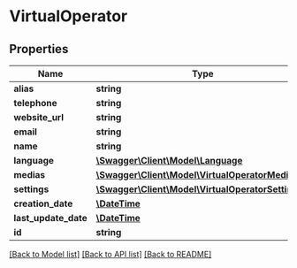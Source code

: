 # VirtualOperator

## Properties
Name | Type | Description | Notes
------------ | ------------- | ------------- | -------------
**alias** | **string** |  | [optional] 
**telephone** | **string** |  | [optional] 
**website_url** | **string** |  | [optional] 
**email** | **string** |  | [optional] 
**name** | **string** |  | [optional] 
**language** | [**\Swagger\Client\Model\Language**](Language.md) |  | [optional] 
**medias** | [**\Swagger\Client\Model\VirtualOperatorMedia[]**](VirtualOperatorMedia.md) |  | [optional] 
**settings** | [**\Swagger\Client\Model\VirtualOperatorSettings[]**](VirtualOperatorSettings.md) |  | [optional] 
**creation_date** | [**\DateTime**](\DateTime.md) |  | [optional] 
**last_update_date** | [**\DateTime**](\DateTime.md) |  | [optional] 
**id** | **string** |  | [optional] 

[[Back to Model list]](../README.md#documentation-for-models) [[Back to API list]](../README.md#documentation-for-api-endpoints) [[Back to README]](../README.md)


